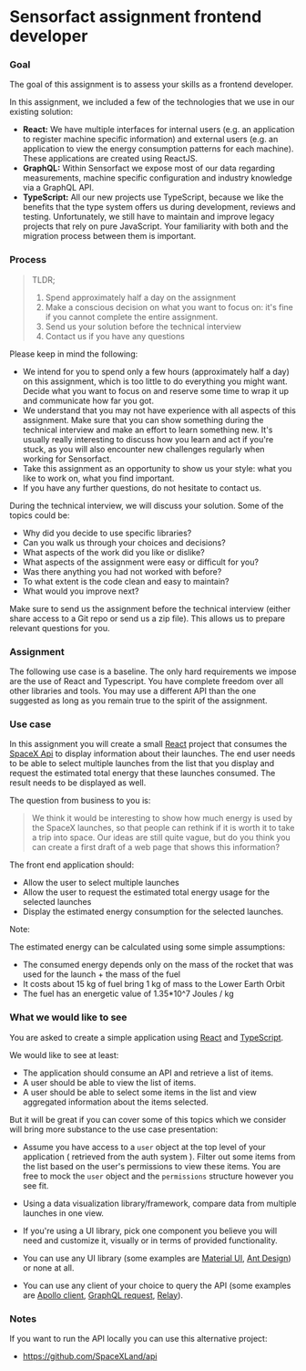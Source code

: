# Sensorfact assignment frontend developer

### Goal

The goal of this assignment is to assess your skills as a frontend developer.

In this assignment, we included a few of the technologies that we use in our
existing solution:

-   **React:**
    We have multiple interfaces for internal users (e.g. an application
    to register machine specific information) and external users (e.g. an
    application to view the energy consumption patterns for each machine). These
    applications are created using ReactJS.
-   **GraphQL:**
    Within Sensorfact we expose most of our data regarding measurements, machine
    specific configuration and industry knowledge via a GraphQL API.
-   **TypeScript:**
    All our new projects use TypeScript, because we like the benefits that the type system
    offers us during development, reviews and testing. Unfortunately, we still have to maintain and improve legacy projects that rely on pure JavaScript. Your familiarity with both and the migration process between them is important.

### Process

> TLDR;
>
> 1. Spend approximately half a day on the assignment
> 2. Make a conscious decision on what you want to focus on: it's fine if you
>    cannot complete the entire assignment.
> 3. Send us your solution before the technical interview
> 4. Contact us if you have any questions

Please keep in mind the following:

-   We intend for you to spend only a few hours (approximately half a day) on this
    assignment, which is too little to do everything you might want. Decide what you
    want to focus on and reserve some time to wrap it up and communicate how far you
    got.
-   We understand that you may not have experience with all aspects of this
    assignment. Make sure that you can show something during the technical
    interview and make an effort to learn something new. It's usually really
    interesting to discuss how you learn and act if you're stuck, as you will also
    encounter new challenges regularly when working for Sensorfact.
-   Take this assignment as an opportunity to show us your style: what you like to
    work on, what you find important.
-   If you have any further questions, do not hesitate to contact us.

During the technical interview, we will discuss your solution. Some of the
topics could be:

-   Why did you decide to use specific libraries?
-   Can you walk us through your choices and decisions?
-   What aspects of the work did you like or dislike?
-   What aspects of the assignment were easy or difficult for you?
-   Was there anything you had not worked with before?
-   To what extent is the code clean and easy to maintain?
-   What would you improve next?

Make sure to send us the assignment before the technical interview (either share
access to a Git repo or send us a zip file). This allows us to prepare relevant
questions for you.

### Assignment

The following use case is a baseline. The only hard requirements we impose are the use of React and Typescript. You have complete freedom over all other libraries and tools. You may use a different API than the one suggested as long as you remain true to the spirit of the assignment.

### Use case

In this assignment you will create a small [React](https://reactjs.org/) project
that consumes the [SpaceX Api](https://studio.apollographql.com/public/SpaceX-pxxbxen/home?variant=current) to
display information about their launches. The end user needs to be able to
select multiple launches from the list that you display and request the
estimated total energy that these launches consumed. The result needs to be
displayed as well.

The question from business to you is:

> We think it would be interesting to show how much energy is used by the
> SpaceX launches, so that people can rethink if it is worth it to take a trip
> into space. Our ideas are still quite vague, but do you think you can create a
> first draft of a web page that shows this information?

The front end application should:

<!-- - Query [SpaceX Api](https://studio.apollographql.com/public/SpaceX-pxxbxen/home?variant=current) for launches. -->

<!-- You decide which launches to display and whether or not to include filters. -->

<!-- -   Display launch information -->

-   Allow the user to select multiple launches
-   Allow the user to request the estimated total energy usage for the selected
    launches
-   Display the estimated energy consumption for the selected launches.

Note:

The estimated energy can be calculated using some simple assumptions:

-   The consumed energy depends only on the mass of the rocket that was used for
    the launch + the mass of the fuel
-   It costs about 15 kg of fuel bring 1 kg of mass to the Lower Earth Orbit
-   The fuel has an energetic value of 1.35\*10^7 Joules / kg

### What we would like to see

You are asked to create a simple application using [React](https://reactjs.org/) and
[TypeScript](https://www.typescriptlang.org/).

We would like to see at least:

-   The application should consume an API and retrieve a list of items.
-   A user should be able to view the list of items.
-   A user should be able to select some items in the list and view aggregated information about the items selected.

But it will be great if you can cover some of this topics which we consider will bring more substance to the use case presentation:

-   Assume you have access to a `user` object at the top level of your application ( retrieved from the auth system ). Filter out some items from the list based on the user's permissions to view these items. You are free to mock the `user` object and the `permissions` structure however you see fit.
-   Using a data visualization library/framework, compare data from multiple launches in one view.
-   If you're using a UI library, pick one component you believe you will need and customize it, visually or in terms of provided functionality.

-   You can use any UI library (some examples are [Material UI](https://mui.com/),
    [Ant Design](https://ant.design/)) or none at all.

-   You can use any client of your choice to query the API (some
    examples are [Apollo client](https://www.apollographql.com/docs/react/),
    [GraphQL request](https://github.com/prisma-labs/graphql-request),
    [Relay](https://relay.dev/)).

### Notes

If you want to run the API locally you can use this alternative project:

-   https://github.com/SpaceXLand/api
